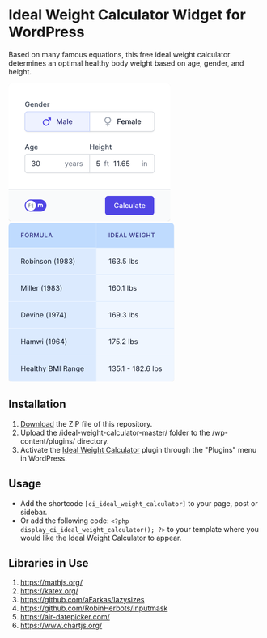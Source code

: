 # Ideal Weight Calculator Widget for WordPress

Based on many famous equations, this free ideal weight calculator determines an optimal healthy body weight based on age, gender, and height.

![Ideal Weight Calculator Input Form](/assets/images/screenshot-1.png "Ideal Weight Calculator Input Form")
![Ideal Weight Calculator Calculation Results](/assets/images/screenshot-2.png "Ideal Weight Calculator Calculation Results")

## Installation

1. [Download](https://github.com/pub-calculator-io/ideal-weight-calculator/archive/refs/heads/master.zip) the ZIP file of this repository.
2. Upload the /ideal-weight-calculator-master/ folder to the /wp-content/plugins/ directory.
3. Activate the [Ideal Weight Calculator](https://www.calculator.io/ideal-weight-calculator/ "Ideal Weight Calculator Homepage") plugin through the "Plugins" menu in WordPress.

## Usage
* Add the shortcode `[ci_ideal_weight_calculator]` to your page, post or sidebar.
* Or add the following code: `<?php display_ci_ideal_weight_calculator(); ?>` to your template where you would like the Ideal Weight Calculator to appear.

## Libraries in Use
1. https://mathjs.org/
2. https://katex.org/
3. https://github.com/aFarkas/lazysizes
4. https://github.com/RobinHerbots/Inputmask
5. https://air-datepicker.com/
6. https://www.chartjs.org/
